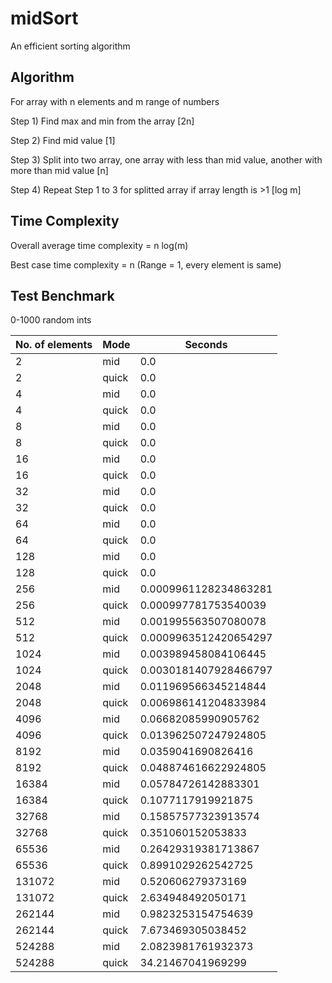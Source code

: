 # midSort
An efficient sorting algorithm

Algorithm
---

For array with n elements and m range of numbers

Step 1) Find max and min from the array [2n]

Step 2) Find mid value [1]

Step 3) Split into two array, one array with less than mid value, another with more than mid value [n]

Step 4) Repeat Step 1 to 3 for splitted array if array length is >1 [log m]

Time Complexity
---
Overall average time complexity = n log(m)

Best case time complexity = n (Range = 1, every element is same)

Test Benchmark
---
0-1000 random ints

| No. of elements | Mode | Seconds |
| --------------- | ---- | ------- |
| 2 |mid| 0.0 |
| 2 |quick| 0.0 |
| 4 |mid| 0.0 |
| 4 |quick| 0.0 |
| 8 |mid| 0.0 |
| 8 |quick| 0.0 |
| 16 |mid| 0.0 |
| 16 |quick| 0.0 |
| 32 |mid| 0.0 |
| 32 |quick| 0.0 |
| 64 |mid| 0.0 |
| 64 |quick| 0.0 |
| 128 |mid| 0.0 |
| 128 |quick| 0.0 |
| 256 |mid| 0.0009961128234863281 |
| 256 |quick| 0.000997781753540039 |
| 512 |mid| 0.001995563507080078 |
| 512 |quick| 0.0009963512420654297 |
| 1024 |mid| 0.003989458084106445 |
| 1024 |quick| 0.0030181407928466797 |
| 2048 |mid| 0.011969566345214844 |
| 2048 |quick| 0.006986141204833984 |
| 4096 |mid| 0.06682085990905762 |
| 4096 |quick| 0.013962507247924805 |
| 8192 |mid| 0.0359041690826416 |
| 8192 |quick| 0.048874616622924805 |
| 16384 |mid| 0.05784726142883301 |
| 16384 |quick| 0.1077117919921875 |
| 32768 |mid| 0.15857577323913574 |
| 32768 |quick| 0.351060152053833 |
| 65536 |mid| 0.26429319381713867 |
| 65536 |quick| 0.8991029262542725 |
| 131072 |mid| 0.520606279373169 |
| 131072 |quick| 2.634948492050171 |
| 262144 |mid| 0.9823253154754639 |
| 262144 |quick| 7.673469305038452 |
| 524288 |mid| 2.0823981761932373 |
| 524288 |quick| 34.21467041969299 |
